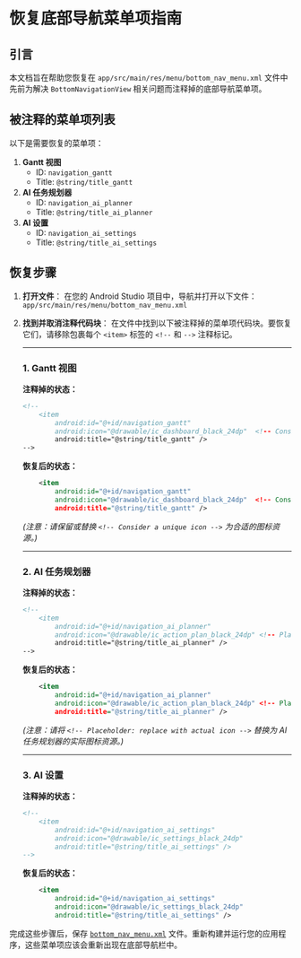 # 恢复底部导航菜单项指南

## 引言

本文档旨在帮助您恢复在 `app/src/main/res/menu/bottom_nav_menu.xml` 文件中先前为解决 `BottomNavigationView` 相关问题而注释掉的底部导航菜单项。

## 被注释的菜单项列表

以下是需要恢复的菜单项：

1.  **Gantt 视图**
    *   ID: `navigation_gantt`
    *   Title: `@string/title_gantt`
2.  **AI 任务规划器**
    *   ID: `navigation_ai_planner`
    *   Title: `@string/title_ai_planner`
3.  **AI 设置**
    *   ID: `navigation_ai_settings`
    *   Title: `@string/title_ai_settings`

## 恢复步骤

1.  **打开文件**：
    在您的 Android Studio 项目中，导航并打开以下文件：
    `app/src/main/res/menu/bottom_nav_menu.xml`

2.  **找到并取消注释代码块**：
    在文件中找到以下被注释掉的菜单项代码块。要恢复它们，请移除包裹每个 `<item>` 标签的 `<!--` 和 `-->` 注释标记。

    ---

    ### 1. Gantt 视图

    **注释掉的状态：**
    ```xml
    <!--
        <item
            android:id="@+id/navigation_gantt"
            android:icon="@drawable/ic_dashboard_black_24dp"  <!-- Consider a unique icon -->
            android:title="@string/title_gantt" />
    -->
    ```

    **恢复后的状态：**
    ```xml
        <item
            android:id="@+id/navigation_gantt"
            android:icon="@drawable/ic_dashboard_black_24dp"  <!-- Consider a unique icon -->
            android:title="@string/title_gantt" />
    ```
    *(注意：请保留或替换 `<!-- Consider a unique icon -->` 为合适的图标资源。)*

    ---

    ### 2. AI 任务规划器

    **注释掉的状态：**
    ```xml
    <!--
        <item
            android:id="@+id/navigation_ai_planner"
            android:icon="@drawable/ic_action_plan_black_24dp" <!-- Placeholder: replace with actual icon -->
            android:title="@string/title_ai_planner" />
    -->
    ```

    **恢复后的状态：**
    ```xml
        <item
            android:id="@+id/navigation_ai_planner"
            android:icon="@drawable/ic_action_plan_black_24dp" <!-- Placeholder: replace with actual icon -->
            android:title="@string/title_ai_planner" />
    ```
    *(注意：请将 `<!-- Placeholder: replace with actual icon -->` 替换为 AI 任务规划器的实际图标资源。)*

    ---

    ### 3. AI 设置

    **注释掉的状态：**
    ```xml
    <!--
        <item
            android:id="@+id/navigation_ai_settings"
            android:icon="@drawable/ic_settings_black_24dp"
            android:title="@string/title_ai_settings" />
    -->
    ```

    **恢复后的状态：**
    ```xml
        <item
            android:id="@+id/navigation_ai_settings"
            android:icon="@drawable/ic_settings_black_24dp"
            android:title="@string/title_ai_settings" />
    ```

完成这些步骤后，保存 [`bottom_nav_menu.xml`](app/src/main/res/menu/bottom_nav_menu.xml:0) 文件。重新构建并运行您的应用程序，这些菜单项应该会重新出现在底部导航栏中。
